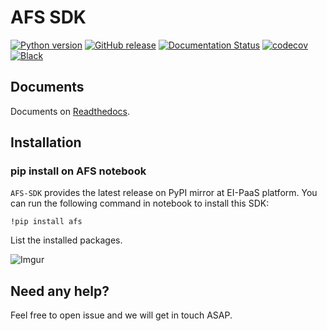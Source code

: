 # AFS SDK

[![Python version](https://img.shields.io/badge/python-3.5+-blue.svg)](https://www.python.org/download/releases/3.5.0/)
[![GitHub release](https://img.shields.io/github/release/benchuang11046/afs.svg)](https://github.com/benchuang11046/afs/releases)
[![Documentation Status](https://readthedocs.org/projects/afs-docs/badge/?version=latest)](https://afs-docs.readthedocs.io/en/latest/?badge=latest)
[![codecov](https://codecov.io/gh/benchuang11046/afs/branch/master/graph/badge.svg)](https://codecov.io/gh/benchuang11046/afs)
[![Black](https://img.shields.io/badge/code%20style-black-000000.svg)](https://github.com/ambv/black)

## Documents

Documents on [Readthedocs](http://afs-docs.readthedocs.io/en/latest/sdk/).


## Installation

### pip install on AFS notebook


`AFS-SDK` provides the latest release on PyPI mirror at EI-PaaS platform. You can run the following command in notebook to install this SDK:
 
```
!pip install afs
```

List the installed packages.

![Imgur](https://i.imgur.com/BmMeqR1.png)


## Need any help?

Feel free to open issue and we will get in touch ASAP.